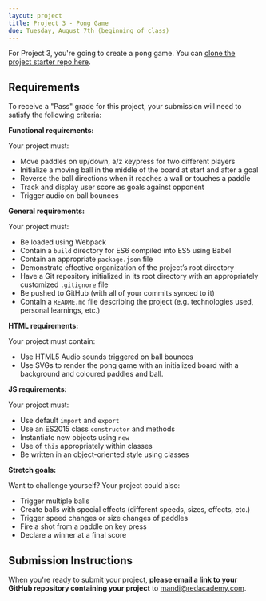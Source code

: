 ```yaml
---
layout: project
title: Project 3 - Pong Game
due: Tuesday, August 7th (beginning of class)
---
```


For Project 3, you're going to create a pong game. You can [clone the project starter repo here](https://github.com/redacademy/pong-starter).

## Requirements

To receive a "Pass" grade for this project, your submission will need to satisfy the following criteria:

**Functional requirements:**

Your project must:

* Move paddles on up/down, a/z keypress for two different players
* Initialize a moving ball in the middle of the board at start and after a goal
* Reverse the ball directions when it reaches a wall or touches a paddle
* Track and display user score as goals against opponent
* Trigger audio on ball bounces

**General requirements:**

Your project must:

* Be loaded using Webpack
* Contain a `build` directory for ES6 compiled into ES5 using Babel
* Contain an appropriate `package.json` file
* Demonstrate effective organization of the project’s root directory
* Have a Git repository initialized in its root directory with an appropriately customized `.gitignore` file
* Be pushed to GitHub (with all of your commits synced to it)
* Contain a `README.md` file describing the project (e.g. technologies used, personal learnings, etc.)

**HTML requirements:**

Your project must contain:

* Use HTML5 Audio sounds triggered on ball bounces
* Use SVGs to render the pong game with an initialized board with a background and coloured paddles and ball.

**JS requirements:**

Your project must:

* Use default `import` and `export`
* Use an ES2015 class `constructor` and methods
* Instantiate new objects using `new`
* Use of `this` appropriately within classes
* Be written in an object-oriented style using classes

**Stretch goals:**

Want to challenge yourself? Your project could also:

* Trigger multiple balls
* Create balls with special effects (different speeds, sizes, effects, etc.)
* Trigger speed changes or size changes of paddles
* Fire a shot from a paddle on key press
* Declare a winner at a final score

## Submission Instructions

When you're ready to submit your project, **please email a link to your GitHub repository containing your project** to [mandi@redacademy.com](mailto:mandi@redacademy.com).
